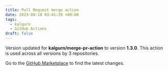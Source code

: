 ```yaml
---
title: Pull Request merge action
date: 2023-08-10 03:41:39 +00:00
tags:
  - kalgurn
  - GitHub Actions
draft: false
---
```



Version updated for **kalgurn/merge-pr-action** to version **1.3.0**.
This action is used across all versions by 3 repositories.

Go to the [GitHub Marketplace](https://github.com/marketplace/actions/pull-request-merge-action) to find the latest changes.
